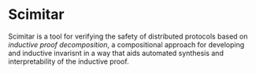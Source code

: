 # Scimitar
Scimitar is a tool for verifying the safety of distributed protocols based on _inductive proof decomposition_, a compositional approach for developing and inductive invarisnt in a way that aids automated synthesis and interpretability of the inductive proof.
